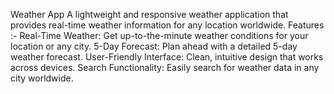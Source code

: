 Weather App 
A lightweight and responsive weather application that provides real-time weather information for any location worldwide. 
Features :-
Real-Time Weather: Get up-to-the-minute weather conditions for your location or any city.
5-Day Forecast: Plan ahead with a detailed 5-day weather forecast.
User-Friendly Interface: Clean, intuitive design that works across devices.
Search Functionality: Easily search for weather data in any city worldwide.
